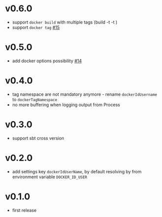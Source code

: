 v0.6.0
======
- support `docker build` with multiple tags (build -t <tag1> -t <tag2>) 
- support `docker tag` [#15](https://github.com/regis-leray/sbt-docker/issues/15)

v0.5.0
======
- add docker options possibility [#14](https://github.com/regis-leray/sbt-docker/issues/14)

v0.4.0
======
- tag namespace are not mandatory anymore - rename `dockerIdUsername` to `dockerTagNamespace`
- no more buffering when logging output from Process

v0.3.0
======
- support sbt cross version

v0.2.0
======
- add settings key `dockerIdUserName`, by default resolving by from environment variable `DOCKER_ID_USER`

v0.1.0
======

- first release
